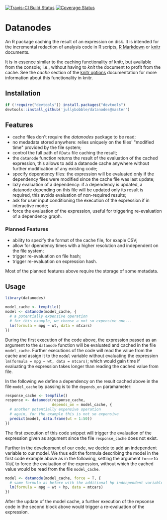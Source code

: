 <!-- README.md is generated from README.Rmd. Please edit that file -->
[![Travis-CI Build Status](https://travis-ci.org/jullybobble/datanodes.svg?branch=master)](https://travis-ci.org/jullybobble/datanodes) [![Coverage Status](https://img.shields.io/coveralls/jullybobble/datanodes.svg)](https://coveralls.io/r/jullybobble/datanodes?branch=master)

Datanodes
=========

An R package caching the result of an expression on disk. It is intended for the incremental redaction of analysis code in R scripts, [R Markdown](http://rmarkdown.rstudio.com/) or [knitr](http://yihui.name/knitr/) documents.

It is in essence similar to the caching functionality of knitr, but available from the console; i.e., without having to *knit* the document to profit from the cache. See the *cache* section of the [knitr options](http://yihui.name/knitr/options) documentation for more information about this functionality in knitr.

Installation
------------

``` r
if (!require("devtools")) install.packages("devtools")
devtools::install_github('jullybobble/datanodes@master')
```

Features
--------

-   cache files don't require the *datanodes* package to be read;
-   no medadata stored anywhere: relies uniquely on the files' "modified time" provided by the file system;
-   control the full path of `RData` file caching the result;
-   the `datanode` function returns the result of the evaluation of the cached expression, this allows to add a datanode cache anywhere without further modification of any existing code;
-   specify dependency files: the expression will be evaluated only if the dependency files were modified since the cache file was last update;
-   lazy evaluation of a dependency: if a dependency is updated, a datanode depending on this file will be updated only its result is required, this avoids evaluation of non-required results;
-   ask for user input conditioning the execution of the expression if in interactive mode;
-   force the evaluation of the expression, useful for triggering re-evaluation of a dependency graph.

### Planned Features

-   ability to specify the format of the cache file, for exaple CSV;
-   allow for dpendency times with a higher resolution and independent on the file system;
-   trigger re-evaluation on file hash;
-   trigger re-evaluation on expression hash.

Most of the planned features above require the storage of some metadata.

Usage
-----

``` r
library(datanodes)

model_cache <- tempfile()
model <- datanode(model_cache, { 
  # a potentially expensive operation
  # for this example, we choose a not so expensive one...
  lm(formula = mpg ~ wt, data = mtcars)
})
```

During the first execution of the code above, the expression passed as an argument to the `datanode` function will be evaluated and cached in the file `model_cache`. Further executions of the code will read the value from the cache and assign it to the `model` variable without evaluating the expression `lm(formula = mpg ~ wt, data = mtcars)`; which would gain time if evaluating the expression takes longer than reading the cached value from file.

In the following we define a dependency on the result cached above in the file `model_cache` by passing is to the `depends_on` paramameter:

``` r
response_cache <- tempfile()
response <- datanode(response_cache,
                     depends_on = model_cache, {
  # another potentially expensive operation
  # again, for the example this is not so expensive
  predict(model, data.frame(wt = 1:50))
})
```

The first execution of this code snippet will trigger the evaluation of the expression given as argument since the file `response_cache` does not exist.

Further in the development of our code, we decide to add an independent variable to our model. We thus edit the formula describing the model in the first code example above as in the following, setting the argument `force` to `TRUE` to force the evaluation of the expression, without which the cached value would be read from the file `model_cache`.

``` r
model <- datanode(model_cache, force = T, { 
  # same formula as before with the additional hp indenpendent variable
  lm(formula = mpg ~ wt + hp, data = mtcars)
})
```

After the update of the model cache, a further execution of the repsonse code in the second block above would trigger a re-evaluation of the expression.
